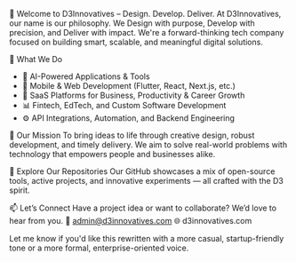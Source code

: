 👋 Welcome to D3Innovatives – Design. Develop. Deliver.
At D3Innovatives, our name is our philosophy. We Design with purpose, Develop with precision, and Deliver with impact. We're a forward-thinking tech company focused on building smart, scalable, and meaningful digital solutions.

🔧 What We Do
- 🤖 AI-Powered Applications & Tools
- 📱 Mobile & Web Development (Flutter, React, Next.js, etc.)
- 💼 SaaS Platforms for Business, Productivity & Career Growth
- 📊 Fintech, EdTech, and Custom Software Development
- ⚙️ API Integrations, Automation, and Backend Engineering

🎯 Our Mission
To bring ideas to life through creative design, robust development, and timely delivery. We aim to solve real-world problems with technology that empowers people and businesses alike.

📂 Explore Our Repositories
Our GitHub showcases a mix of open-source tools, active projects, and innovative experiments — all crafted with the D3 spirit.

📫 Let’s Connect
Have a project idea or want to collaborate? We’d love to hear from you.
📧 admin@d3innovatives.com
🌐 d3innovatives.com

Let me know if you'd like this rewritten with a more casual, startup-friendly tone or a more formal, enterprise-oriented voice.

<!---
D3-Innovatives/D3-Innovatives is a ✨ special ✨ repository because its `README.md` (this file) appears on your GitHub profile.
You can click the Preview link to take a look at your changes.
--->

